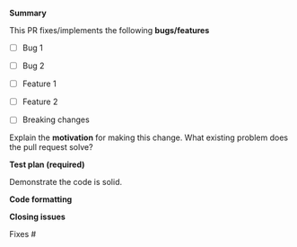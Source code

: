 <!-- A similar PR may already be submitted!
Please search among the [Pull request](../) before creating one.

Thanks for submitting a pull request! Please provide enough information so that others can review your pull request:

For more information, see the `CONTRIBUTING` guide. -->

**Summary**

<!-- Summary of the PR -->

This PR fixes/implements the following **bugs/features**

* [ ] Bug 1
* [ ] Bug 2
* [ ] Feature 1
* [ ] Feature 2
* [ ] Breaking changes



Explain the **motivation** for making this change. What existing problem does the pull request solve?

<!-- Example: When "Adding a function to do X", explain why it is necessary to have a way to do X. -->

**Test plan (required)**

Demonstrate the code is solid. 
<!-- Example: The exact commands you ran and their output, screenshots / videos if the pull request changes UI. -->

**Code formatting**

<!-- We use Prettier and so should you. -->

**Closing issues**

<!-- Put `closes #XXXX` in your comment to auto-close the issue that your PR fixes (if such). -->
Fixes #
